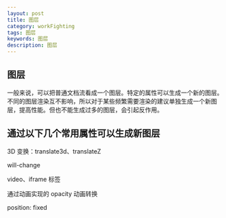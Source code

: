 ```yaml
---
layout: post
title: 图层
category: workFighting
tags: 图层
keywords: 图层
description: 图层
---
```


## 图层
一般来说，可以把普通文档流看成一个图层。特定的属性可以生成一个新的图层。不同的图层渲染互不影响，所以对于某些频繁需要渲染的建议单独生成一个新图层，提高性能。但也不能生成过多的图层，会引起反作用。

## 通过以下几个常用属性可以生成新图层

3D 变换：translate3d、translateZ

will-change

video、iframe 标签

通过动画实现的 opacity 动画转换

position: fixed
